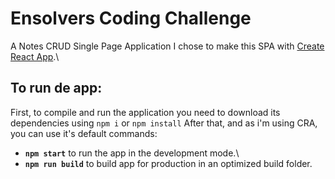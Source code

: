 # Ensolvers Coding Challenge

A Notes CRUD Single Page Application
I chose to make this SPA with [Create React App](https://github.com/facebook/create-react-app).\


## To run de app:
First, to compile and run the application you need to download its dependencies using `npm i` or `npm install`
After that, and as i'm using CRA, you can use it's default commands:

- **`npm start`** to run the app in the development mode.\
- **`npm run build`** to build app for production in an optimized build folder.